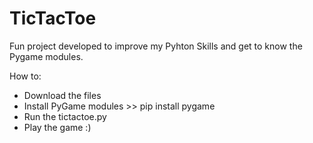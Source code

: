 # TicTacToe
Fun project developed to improve my Pyhton Skills and get to know the Pygame modules.

How to:
- Download the files
- Install PyGame modules >> pip install pygame
- Run the tictactoe.py
- Play the game :)
